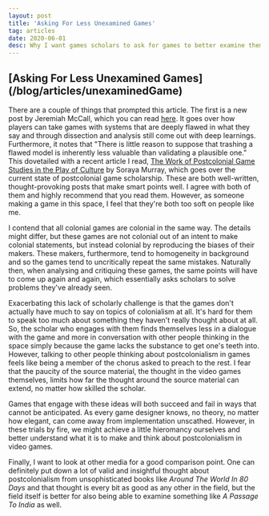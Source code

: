 ```yaml
---
layout: post
title: 'Asking For Less Unexamined Games'
tag: articles
date: 2020-06-01
desc: Why I want games scholars to ask for games to better examine themselves.
---
```

<h2>[Asking For Less Unexamined Games](/blog/articles/unexaminedGame)</h2>

There are a couple of things that prompted this article. The first is a new post by Jeremiah McCall, which you can read [here](https://www.playthepast.org/?p=302). It goes over how players can take games with systems that are deeply flawed in what they say and through dissection and analysis still come out with deep learnings. Furthermore, it notes that "There is little reason to suppose that trashing a flawed model is inherently less valuable than validating a plausible one." This dovetailed with a recent article I read, [The Work of Postcolonial Game Studies in the Play of Culture](https://olh.openlibhums.org/articles/10.16995/olh.285/) by Soraya Murray, which goes over the current state of postcolonial game scholarship. These are both well-written, thought-provoking posts that make smart points well. I agree with both of them and highly recommend that you read them. However, as someone making a game in this space, I feel that they're both too soft on people like me.


I contend that all colonial games are colonial in the same way. The details might differ, but these games are not colonial out of an intent to make colonial statements, but instead colonial by reproducing the biases of their makers. These makers, furthermore, tend to homogeneity in background and so the games tend to uncritically repeat the same mistakes. Naturally then, when analysing and critiquing these games, the same points will have to come up again and again, which essentially asks scholars to solve problems they've already seen.


Exacerbating this lack of scholarly challenge is that the games don't actually have much to say on topics of colonialism at all. It's hard for them to speak too much about something they haven't really thought about at all. So, the scholar who engages with them finds themselves less in a dialogue with the game and more in conversation with other people thinking in the space simply because the game lacks the substance to get one's teeth into. However, talking to other people thinking about postcolonialism in games feels like being a member of the chorus asked to preach to the rest. I fear that the paucity of the source material, the thought in the video games themselves, limits how far the thought around the source material can extend, no matter how skilled the scholar.


Games that engage with these ideas will both succeed and fail in ways that cannot be anticipated. As every game designer knows, no theory, no matter how elegant, can come away from implementation unscathed. However, in these trials by fire, we might achieve a little hieromancy ourselves and better understand what it is to make and think about postcolonialism in video games.


Finally, I want to look at other media for a good comparison point. One can definitely put down a lot of valid and insightful thought about postcolonialism from unsophisticated books like *Around The World In 80 Days* and that thought is every bit as good as any other in the field, but the field itself is better for also being able to examine something like *A Passage To India* as well.

